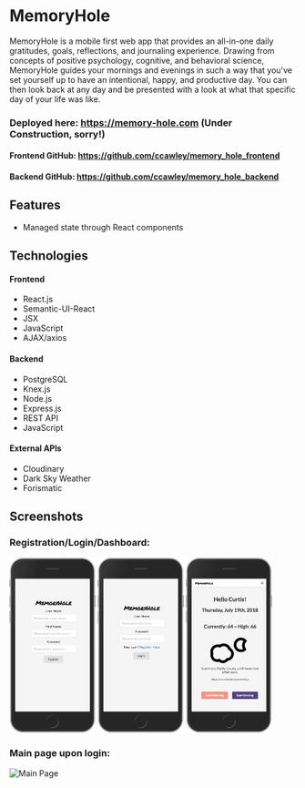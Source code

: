 # MemoryHole

MemoryHole is a mobile first web app that provides an all-in-one daily gratitudes, goals, reflections, and journaling experience. Drawing from concepts of positive psychology, cognitive, and behavioral science, MemoryHole guides your mornings and evenings in such a way that you've set yourself up to have an intentional, happy, and productive day. You can then look back at any day and be presented with a look at what that specific day of your life was like.

### Deployed here: https://memory-hole.com (Under Construction, sorry!)
#### Frontend GitHub: https://github.com/ccawley/memory_hole_frontend
#### Backend GitHub: https://github.com/ccawley/memory_hole_backend

## Features
- Managed state through React components

## Technologies
#### Frontend
- React.js
- Semantic-UI-React
- JSX
- JavaScript
- AJAX/axios

#### Backend
- PostgreSQL
- Knex.js
- Node.js
- Express.js
- REST API
- JavaScript

#### External APIs
- Cloudinary
- Dark Sky Weather
- Forismatic

## Screenshots

### Registration/Login/Dashboard:
<img src="https://github.com/ccawley/memory_hole_frontend/blob/master/screenshots/2MemoryHole-registration.png" width="30%">     <img src="https://github.com/ccawley/memory_hole_frontend/blob/master/screenshots/1MemoryHole-login.png" width="30%">     <img src="https://github.com/ccawley/memory_hole_frontend/blob/master/screenshots/3MemoryHole-home.png" width="30%">

### Main page upon login:
![Main Page](screenshots/memory-hole-main.png)
